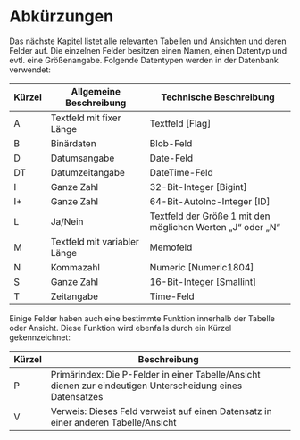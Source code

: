#	Abkürzungen

Das nächste Kapitel listet alle relevanten Tabellen und Ansichten und deren Felder auf. Die einzelnen Felder besitzen einen Namen, einen Datentyp und evtl. eine Größenangabe. Folgende Datentypen werden in der Datenbank verwendet:

Kürzel	|Allgemeine Beschreibung|	Technische Beschreibung
---|---|---
A	|Textfeld mit fixer Länge|	Textfeld [Flag]
B	|Binärdaten	|Blob-Feld
D	|Datumsangabe	|Date-Feld
DT|	Datumzeitangabe	|DateTime-Feld
I|	Ganze Zahl	|32-Bit-Integer [Bigint]
I+	|Ganze Zahl 	|64-Bit-AutoInc-Integer [ID]
L	|Ja/Nein|	Textfeld der Größe 1 mit den möglichen Werten „J“ oder „N“
M|	Textfeld mit variabler Länge|	Memofeld
N|	Kommazahl|	Numeric [Numeric1804]
S|	Ganze Zahl|	16-Bit-Integer [Smallint]
T|	Zeitangabe|	Time-Feld

Einige Felder haben auch eine bestimmte Funktion innerhalb der Tabelle oder Ansicht. Diese Funktion wird ebenfalls durch ein Kürzel gekennzeichnet:

Kürzel|	Beschreibung
---|---
P	|Primärindex: Die P-Felder in einer Tabelle/Ansicht dienen zur eindeutigen Unterscheidung eines Datensatzes
V	|Verweis: Dieses Feld verweist auf einen Datensatz in einer anderen Tabelle/Ansicht
